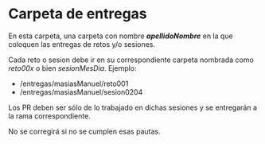 # Carpeta de entregas

En esta carpeta, una carpeta con nombre ***apellidoNombre*** en la que coloquen las entregas de retos y/o sesiones.

Cada reto o sesion debe ir en su correspondiente carpeta nombrada como *reto00x* o bien *sesionMesDia*. Ejemplo:

- /entregas/masiasManuel/reto001
- /entregas/masiasManuel/sesion0204

Los PR deben ser sólo de lo trabajado en dichas sesiones y se entregarán a la rama correspondiente.

No se corregirá si no se cumplen esas pautas.
